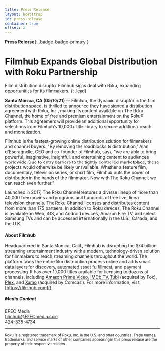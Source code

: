 ```yaml
---
title: Press Release
layout: bootstrap
id: press-release
container: true
offset: 2
---
```

**Press Release**{: .badge .badge-primary }

# Filmhub Expands Global Distribution with Roku Partnership

Film distribution disruptor Filmhub signs deal with Roku, expanding opportunities for its filmmakers.
{: .lead}

**Santa Monica, CA (05/10/21)** -- Filmhub, the dynamic disruptor in the film distribution space, is thrilled to announce they have signed a distribution agreement with Roku, Inc., making its content available on The Roku Channel, the home of free and premium entertainment on the Roku® platform. This agreement will provide an additional opportunity for selections from Filmhub's 10,000+ title library to secure additional reach and monetization.

Filmhub is the fastest-growing online distribution solution for filmmakers and channel buyers. "By removing the roadblocks to distribution," Alan d'Escragnolle, CEO and co-founder of Filmhub, says, "we are able to bring powerful, imaginative, insightful, and entertaining content to audiences worldwide. Due to entry barriers to the tightly controlled marketplace, these projects would otherwise be likely unavailable. Whether a feature film, documentary, television series, or short film, Filmhub puts the power of distribution in the hands of the filmmaker. Now with The Roku Channel, we can reach even further."

Launched in 2017, The Roku Channel features a diverse lineup of more than 40,000 free movies and programs and hundreds of free live, linear television channels. The Roku Channel licenses and distributes content from more than 175 partners. In addition to Roku devices, The Roku Channel is available on Web, iOS, and Android devices, Amazon Fire TV, and select Samsung TVs and can be accessed internationally in the U.S., Canada, and the U.K.

#### About Filmhub

Headquartered in Santa Monica, Calif., Filmhub is disrupting the $74 billion streaming entertainment industry with a modern, technology-driven solution for filmmakers to reach streaming channels throughout the world. The platform takes the entire film distribution process online and adds smart data layers for discovery, automated asset fulfillment, and payment processing. It has over 10,000 titles available for licensing to dozens of channels, including [Amazon Prime Video](https://www.primevideo.com/), [IMDb TV](https://www.imdb.com/tv/), [Tubi](https://www.imdb.com/tv/) (acquired by Fox), [Plex](https://www.plex.tv/), and [Xumo](https://www.xumo.tv/) (acquired by Comcast). For more information, visit [https://filmhub.com]().


##### Media Contact

EPEC Media  
[filmhub@EPECmedia.com](mailto:filmhub@EPECmedia.com)  
[424-335-4734](tel:424-335-4734)

---

<small>Roku is a registered trademark of Roku, Inc. in the U.S. and other countries. Trade names, trademarks, and service marks of other companies appearing in this press release are the property of their respective holders.</small>

